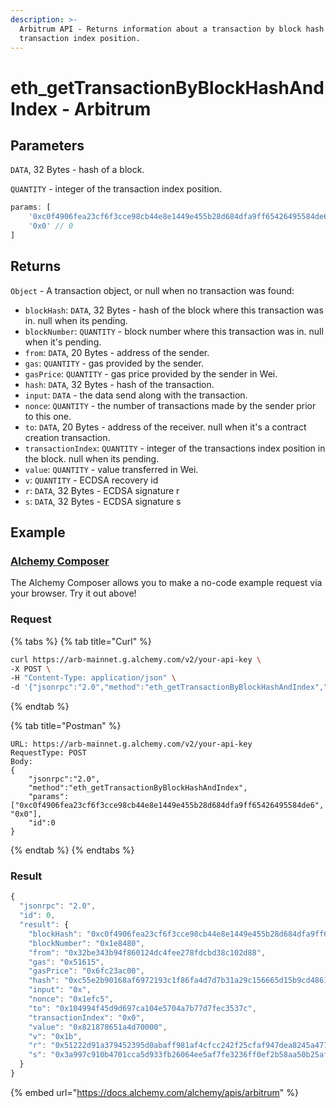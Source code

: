 ```yaml
---
description: >-
  Arbitrum API - Returns information about a transaction by block hash and
  transaction index position.
---
```


# eth\_getTransactionByBlockHashAndIndex - Arbitrum

## Parameters

`DATA`, 32 Bytes - hash of a block.

`QUANTITY` - integer of the transaction index position.

```javascript
params: [ 
    '0xc0f4906fea23cf6f3cce98cb44e8e1449e455b28d684dfa9ff65426495584de6', 
    '0x0' // 0 
]
```

## Returns

`Object` - A transaction object, or null when no transaction was found:

* `blockHash`: `DATA`, 32 Bytes - hash of the block where this transaction was in. null when its pending.
* `blockNumber`: `QUANTITY` - block number where this transaction was in. null when it's pending.
* `from`: `DATA`, 20 Bytes - address of the sender.
* `gas`: `QUANTITY` - gas provided by the sender.
* `gasPrice`: `QUANTITY` - gas price provided by the sender in Wei.
* `hash`: `DATA`, 32 Bytes - hash of the transaction.
* `input`: `DATA` - the data send along with the transaction.
* `nonce`: `QUANTITY` - the number of transactions made by the sender prior to this one.
* `to`: `DATA`, 20 Bytes - address of the receiver. null when it's a contract creation transaction.
* `transactionIndex`: `QUANTITY` - integer of the transactions index position in the block. null when its pending.
* `value`: `QUANTITY` - value transferred in Wei.
* `v`: `QUANTITY` - ECDSA recovery id
* `r`: `DATA`, 32 Bytes - ECDSA signature r
* `s`: `DATA`, 32 Bytes - ECDSA signature s

## Example

### [Alchemy Composer](https://composer.alchemyapi.io/?composer\_state=%7B%22chain%22%3A0%2C%22network%22%3A0%2C%22methodName%22%3A%22eth\_getTransactionByBlockHashAndIndex%22%2C%22paramValues%22%3A%5B%22%22%2C%22%22%5D%7D)

The Alchemy Composer allows you to make a no-code example request via your browser. Try it out above!

### Request

{% tabs %}
{% tab title="Curl" %}
```bash
curl https://arb-mainnet.g.alchemy.com/v2/your-api-key \
-X POST \
-H "Content-Type: application/json" \
-d '{"jsonrpc":"2.0","method":"eth_getTransactionByBlockHashAndIndex","params":["0xc0f4906fea23cf6f3cce98cb44e8e1449e455b28d684dfa9ff65426495584de6", "0x0"],"id":0}'
```
{% endtab %}

{% tab title="Postman" %}
```http
URL: https://arb-mainnet.g.alchemy.com/v2/your-api-key
RequestType: POST
Body: 
{
    "jsonrpc":"2.0",
    "method":"eth_getTransactionByBlockHashAndIndex",
    "params":["0xc0f4906fea23cf6f3cce98cb44e8e1449e455b28d684dfa9ff65426495584de6", "0x0"],
    "id":0
}
```
{% endtab %}
{% endtabs %}

### Result

```javascript
{
  "jsonrpc": "2.0",
  "id": 0,
  "result": {
    "blockHash": "0xc0f4906fea23cf6f3cce98cb44e8e1449e455b28d684dfa9ff65426495584de6",
    "blockNumber": "0x1e8480",
    "from": "0x32be343b94f860124dc4fee278fdcbd38c102d88",
    "gas": "0x51615",
    "gasPrice": "0x6fc23ac00",
    "hash": "0xc55e2b90168af6972193c1f86fa4d7d7b31a29c156665d15b9cd48618b5177ef",
    "input": "0x",
    "nonce": "0x1efc5",
    "to": "0x104994f45d9d697ca104e5704a7b77d7fec3537c",
    "transactionIndex": "0x0",
    "value": "0x821878651a4d70000",
    "v": "0x1b",
    "r": "0x51222d91a379452395d0abaff981af4cfcc242f25cfaf947dea8245a477731f9",
    "s": "0x3a997c910b4701cca5d933fb26064ee5af7fe3236ff0ef2b58aa50b25aff8ca5"
  }
}
```

{% embed url="https://docs.alchemy.com/alchemy/apis/arbitrum" %}
